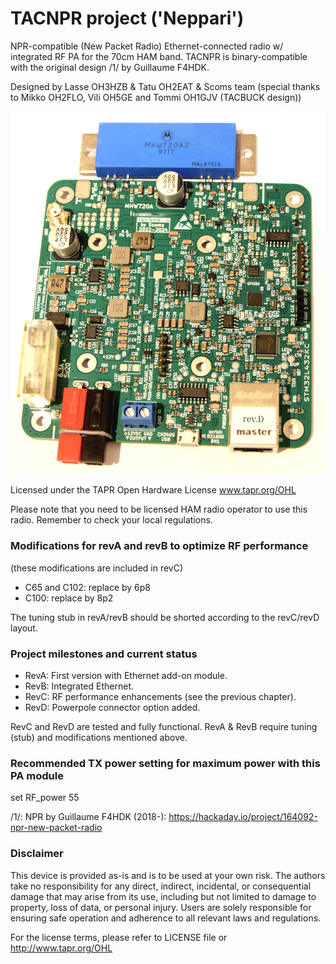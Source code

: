 # TACNPR project ('Neppari')

NPR-compatible (New Packet Radio) Ethernet-connected radio w/ integrated RF PA for the 70cm HAM band.
TACNPR is binary-compatible with the original design /1/ by Guillaume F4HDK.

Designed by Lasse OH3HZB & Tatu OH2EAT & Scoms team (special thanks to Mikko OH2FLO, Vili OH5GE and Tommi OH1GJV (TACBUCK design))

![photo](TACNPR-revD-photo.jpg)

Licensed under the TAPR Open Hardware License www.tapr.org/OHL

Please note that you need to be licensed HAM radio operator to use this radio. Remember to check your local regulations.

### Modifications for revA and revB to optimize RF performance

(these modifications are included in revC)

* C65 and C102: replace by 6p8
* C100: replace by 8p2

The tuning stub in revA/revB should be shorted according to the revC/revD layout.

### Project milestones and current status

* RevA: First version with Ethernet add-on module.
* RevB: Integrated Ethernet.
* RevC: RF performance enhancements (see the previous chapter). 
* RevD: Powerpole connector option added.

RevC and RevD are tested and fully functional. RevA & RevB require tuning (stub) and modifications mentioned above.

### Recommended TX power setting for maximum power with this PA module

set RF_power 55

/1/: NPR by Guillaume F4HDK (2018-): https://hackaday.io/project/164092-npr-new-packet-radio 

### Disclaimer

This device is provided as-is and is to be used at your own risk. The authors take no responsibility for any direct, indirect, incidental, or consequential 
damage that may arise from its use, including but not limited to damage to property, loss of data, or personal injury. Users are solely responsible for 
ensuring safe operation and adherence to all relevant laws and regulations. 

For the license terms, please refer to LICENSE file or http://www.tapr.org/OHL

